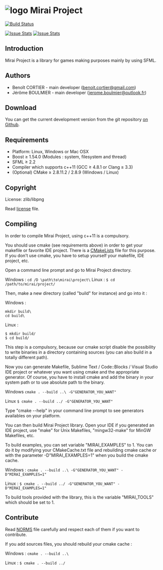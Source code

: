 ![logo](https://avatars2.githubusercontent.com/u/10365256?v=3&s=200) Mirai Project
=============

[![Build Status](https://travis-ci.org/Mirai-Team/mirai-project.svg?branch=master)](https://travis-ci.org/Mirai-Team/mirai-project)

[![Issue Stats](http://www.issuestats.com/github/Mirai-Team/mirai-project/badge/pr?style=flat)](http://www.issuestats.com/github/Mirai-Team/mirai-project) [![Issue Stats](http://www.issuestats.com/github/Mirai-Team/mirai-project/badge/issue?style=flat)](http://www.issuestats.com/github/Mirai-Team/mirai-project)


## Introduction

Mirai Project is a library for games making purposes mainly by using SFML.


## Authors

+ Benoît CORTIER - main developer (benoit.cortier@gmail.com)
+ Jérôme BOULMIER - main developer (jerome.boulmier@outlook.fr)


## Download

You can get the current development version from the git repository [on Github](https://github.com/Mirai-Team/mirai-project).


## Requirements

+ Platform: Linux, Windows or Mac OSX
+ Boost ≥ 1.54.0 (Modules : system, filesystem and thread)
+ SFML ≥ 2.2
+ Compiler which supports c++11 (GCC ≥ 4.8.1 or Clang ≥ 3.3)
+ (Optional) CMake ≥ 2.8.11.2 / 2.8.9 (Windows / Linux)

## Copyright

License: zlib/libpng

Read [license](license.txt) file.


## Compiling

In order to compile Mirai Project, using c++11 is a compulsory.

You should use cmake (see requirements above) in order to get your makefile or favorite IDE project. There is a [CMakeLists](CMakeLists.txt) file for this purpose. If you don't use cmake, you have to setup yourself your makefile, IDE project, etc.

Open a command line prompt and go to Mirai Project directory.

Windows : ``cd /D \path\to\mirai\project\``
Linux : ``$ cd /path/to/mirai/project/``

Then, make a new directory (called "build" for instance) and go into it :

Windows :
```
mkdir build\
cd build\
```

Linux :
```
$ mkdir build/
$ cd build/
```

This step is a compulsory, because our cmake script disable the possibility to write binaries in a directory containing sources (you can also build in a totally different path).

Now you can generate Makefile, Sublime Text / Code::Blocks / Visual Studio IDE project or whatever you want using cmake and the appropriate generator. Of course, you have to install cmake and add the binary in your system path or to use absolute path to the binary.

Windows
``cmake . --build ..\ -G"GENERATOR_YOU_WANT"``

Linux
``$ cmake . --build ../ -G"GENERATOR_YOU_WANT"``

Type "cmake --help" in your command line prompt to see generators availables on your platform.

You can then build Mirai Project library. Open your IDE if you generated an IDE project, use "make" for Unix Makefiles, "mingw32-make" for MinGW Makefiles, etc.

To build examples, you can set variable "MIRAI_EXAMPLES" to 1.
You can do it by modifying your CMakeCache.txt file and rebuilding cmake cache or with the parameter -D"MIRAI_EXAMPLES=1" when you build the cmake cache.

Windows :
``cmake . --build ..\ -G"GENERATOR_YOU_WANT" -D"MIRAI_EXAMPLES=1"``

Linux :
``$ cmake . --build ../ -G"GENERATOR_YOU_WANT" -D"MIRAI_EXAMPLES=1"``

To build tools provided with the library, this is the variable "MIRAI_TOOLS" which should be set to 1.


## Contribute

Read [NORMS](NORMS.md) file carefully and respect each of them if you want to contribute.

If you add sources files, you should rebuild your cmake cache :

Windows :
``cmake . --build ..\``

Linux :
``$ cmake . --build ../``
